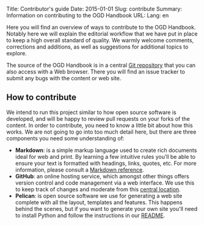 Title: Contributor's guide
Date: 2015-01-01
Slug: contribute
Summary: Information on contributing to the OGD Handbook
URL:
Lang: en

Here you will find an overview of ways to contribute to the OGD Handbook. Notably here we will explain the editorial workflow that we have put in place to keep a high overall standard of quality. We warmly welcome comments, corrections and additions, as well as suggestions for additional topics to explore.

The source of the OGD Handbook is in a central [Git repository](https://github.com/opendata-swiss/ogd-handbook-wiki) that you can also access with a Web browser. There you will find an issue tracker to submit any bugs with the content or web site.

## How to contribute

We intend to run this project similar to how open source software is developed, and will be happy to review pull requests on your forks of the content. In order to contribute, you need to know a little bit about how this works. We are not going to go into too much detail here, but there are three components you need some understanding of:

* **Markdown**: is a simple markup language used to create rich documents ideal for web and print. By learning a few intuitive rules you’ll be able to ensure your text is formatted with headings, links, quotes, etc. For more information, please consult a [Markdown reference](http://en.support.wordpress.com/markdown-quick-reference/).
* **GitHub**: an online hosting service, which amongst other things offers version control and code management via a web interface. We use this to keep track of changes and moderate from this [central location](https://github.com/opendata-swiss/ogd-handbook-wiki).
* **Pelican**: is open source software we use for generating a web site complete with all the layout, templates and features. This happens behind the scenes, but if you want to generate your own site you'll need to install Python and follow the instructions in our [README](https://github.com/opendata-swiss/ogd-handbook-site/blob/master/README.md).
